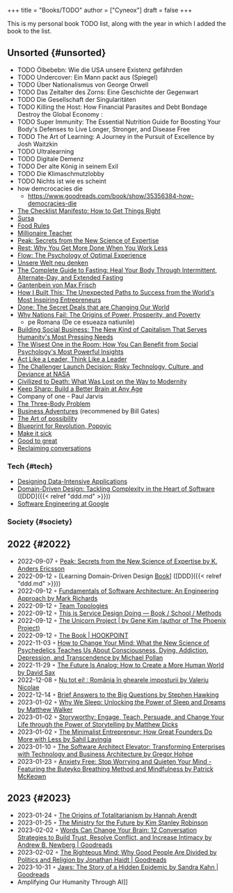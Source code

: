 +++
title = "Books/TODO"
author = ["Cyneox"]
draft = false
+++

This is my personal book TODO list, along with the year in which I added the book to the list.


## Unsorted {#unsorted}

-   TODO Ölbebebn: Wie die USA unsere Existenz gefährden
-   TODO Undercover: Ein Mann packt aus (Spiegel)
-   TODO Über Nationalismus von George Orwell
-   TODO Das Zeitalter des Zorns: Eine Geschichte der Gegenwart
-   TODO Die Gesellschaft der Singularitäten
-   TODO Killing the Host: How Financial Parasites and Debt Bondage Destroy the Global Economy :
-   TODO Super Immunity: The Essential Nutrition Guide for Boosting Your Body's Defenses to Live Longer, Stronger, and Disease Free
-   TODO The Art of Learning: A Journey in the Pursuit of Excellence by Josh Waitzkin
-   TODO Ultralearning
-   TODO Digitale Demenz
-   TODO Der alte König in seinem Exil
-   TODO Die Klimaschmutzlobby
-   TODO Nichts ist wie es scheint
-   how demcrocacies die
    -   <https://www.goodreads.com/book/show/35356384-how-democracies-die>
-   [The Checklist Manifesto: How to Get Things Right](https://www.goodreads.com/book/show/6667514-the-checklist-manifesto)
-   [Sursa](https://www.amazon.com/Sursa-Romanian-Tara-Swart/dp/6067223929)
-   [Food Rules](https://www.goodreads.com/book/show/7015635-food-rules)
-   [Millionaire Teacher](https://www.goodreads.com/book/show/11737840-millionaire-teacher)
-   [Peak: Secrets from the New Science of Expertise](https://www.goodreads.com/book/show/26312997-peak)
-   [Rest: Why You Get More Done When You Work Less](https://www.goodreads.com/book/show/29502354-rest)
-   [Flow: The Psychology of Optimal Experience](https://www.goodreads.com/book/show/66354.Flow?ac=1&from_search=true&qid=fw16WFcGP9&rank=1)
-   [Unsere Welt neu denken](https://www.goodreads.com/book/show/51845311-unsere-welt-neu-denken)
-   [The Complete Guide to Fasting: Heal Your Body Through Intermittent, Alternate-Day, and Extended Fasting](https://www.goodreads.com/book/show/32670670-the-complete-guide-to-fasting)
-   [Gantenbein von Max Frisch](https://www.goodreads.com/book/show/74183.Gantenbein)
-   [How I Built This: The Unexpected Paths to Success from the World's Most Inspiring Entrepreneurs](https://www.goodreads.com/en/book/show/48930275)
-   [Done: The Secret Deals that are Changing Our World](https://www.goodreads.com/book/show/35839667-done)
-   [Why Nations Fail: The Origins of Power, Prosperity, and Poverty](https://www.goodreads.com/book/show/12158480-why-nations-fail)
    -   pe Romana (De ce esueaza natiunile)
-   [Building Social Business: The New Kind of Capitalism That Serves Humanity's Most Pressing Needs](https://www.goodreads.com/book/show/7721946-building-social-business)
-   [The Wisest One in the Room: How You Can Benefit from Social Psychology's Most Powerful Insights](https://www.goodreads.com/book/show/25205421-the-wisest-one-in-the-room)
-   [Act Like a Leader, Think Like a Leader](https://www.goodreads.com/book/show/21413975-act-like-a-leader-think-like-a-leader)
-   [The Challenger Launch Decision: Risky Technology, Culture, and Deviance at NASA](https://www.goodreads.com/book/show/995029.The_Challenger_Launch_Decision)
-   [Civilized to Death: What Was Lost on the Way to Modernity](https://www.goodreads.com/book/show/28596619-civilized-to-death)
-   [Keep Sharp: Build a Better Brain at Any Age](https://www.goodreads.com/en/book/show/52754076-keep-sharp)
-   Company of one - Paul Jarvis
-   [The Three-Body Problem](https://www.goodreads.com/book/show/20518872-the-three-body-problem)
-   [Business Adventures](https://www.goodreads.com/book/show/4191136-business-adventures) (recommened by Bill Gates)
-   [The Art of possibility](https://www.goodreads.com/ro/book/show/85697.The_Art_of_Possibility)
-   [Blueprint for Revolution, Popovic](https://www.goodreads.com/book/show/22107280-blueprint-for-revolution)
-   [Make it sick](https://www.goodreads.com/book/show/18770267-make-it-stick)
-   [Good to great](https://www.goodreads.com/book/show/76865.Good_to_Great)
-   [Reclaiming conversations](https://www.goodreads.com/book/show/24612127-reclaiming-conversation)


### Tech {#tech}

-   [Designing Data-Intensive Applications](https://dataintensive.net/)
-   [Domain-Driven Design: Tackling Complexity in the Heart of Software](https://www.goodreads.com/work/best_book/173058-domain-driven-design-tackling-complexity-in-the-heart-of-software) ([DDD]({{< relref "ddd.md" >}}))
-   [Software Engineering at Google](https://abseil.io/resources/swe-book)


### Society {#society}


## 2022 {#2022}

-   2022-09-07 ◦ [Peak: Secrets from the New Science of Expertise by K. Anders Ericsson](https://www.goodreads.com/book/show/26312997-peak)
-   2022-09-12 ◦ [Learning Domain-Driven Design [Book](https://www.oreilly.com/library/view/learning-domain-driven-design/9781098100124/)] ([DDD]({{< relref "ddd.md" >}}))
-   2022-09-12 ◦ [Fundamentals of Software Architecture: An Engineering Approach by Mark Richards](https://www.goodreads.com/book/show/44144493-fundamentals-of-software-architecture)
-   2022-09-12 ◦ [Team Topologies](https://teamtopologies.com/)
-   2022-09-12 ◦ [This is Service Design Doing — Book / School / Methods](https://www.thisisservicedesigndoing.com/)
-   2022-09-12 ◦ [The Unicorn Project | by Gene Kim (author of The Phoenix Project)](https://itrevolution.com/the-unicorn-project/)
-   2022-09-12 ◦ [The Book | HOOKPOINT](https://hookpoint.com/the-book/)
-   2022-11-03 ◦ [How to Change Your Mind: What the New Science of Psychedelics Teaches Us About Consciousness, Dying, Addiction, Depression, and Transcendence by Michael Pollan](https://www.goodreads.com/book/show/36613747-how-to-change-your-mind)
-   2022-11-29 ◦ [The Future Is Analog: How to Create a More Human World by David Sax](https://www.goodreads.com/book/show/60568520-the-future-is-analog)
-   2022-12-08 ◦ [Nu tot ei! : România în ghearele imposturii by Valeriu Nicolae](https://www.goodreads.com/book/show/55853540-nu-tot-ei)
-   2022-12-14 ◦ [Brief Answers to the Big Questions by Stephen Hawking](https://www.goodreads.com/book/show/40277241-brief-answers-to-the-big-questions)
-   2023-01-02 ◦ [Why We Sleep: Unlocking the Power of Sleep and Dreams by Matthew Walker](https://www.goodreads.com/book/show/34466963-why-we-sleep)
-   2023-01-02 ◦ [Storyworthy: Engage, Teach, Persuade, and Change Your Life through the Power of Storytelling by Matthew Dicks](https://www.goodreads.com/en/book/show/37786022-storyworthy)
-   2023-01-02 ◦ [The Minimalist Entrepreneur: How Great Founders Do More with Less by Sahil Lavingia](https://www.goodreads.com/en/book/show/56913172-the-minimalist-entrepreneur)
-   2023-01-10 ◦ [The Software Architect Elevator: Transforming Enterprises with Technology and Business Architecture by Gregor Hohpe](https://www.goodreads.com/en/book/show/49828197-the-software-architect-elevator)
-   2023-01-23 ◦ [Anxiety Free: Stop Worrying and Quieten Your Mind - Featuring the Buteyko Breathing Method and Mindfulness by Patrick McKeown](https://www.goodreads.com/book/show/7815904-anxiety-free)


## 2023 {#2023}

-   2023-01-24 ◦ [The Origins of Totalitarianism by Hannah Arendt](https://www.goodreads.com/book/show/396931.The_Origins_of_Totalitarianism)
-   2023-01-25 ◦ [The Ministry for the Future by Kim Stanley Robinson](https://www.goodreads.com/en/book/show/50998056-the-ministry-for-the-future)
-   2023-02-02 ◦ [Words Can Change Your Brain: 12 Conversation Strategies to Build Trust, Resolve Conflict, and Increase Intimacy by Andrew B. Newberg | Goodreads](https://www.goodreads.com/book/show/13542827-words-can-change-your-brain)
-   2023-02-02 ◦ [The Righteous Mind: Why Good People Are Divided by Politics and Religion by Jonathan Haidt | Goodreads](https://www.goodreads.com/book/show/11324722-the-righteous-mind)
-   2023-10-31 ◦ [Jaws: The Story of a Hidden Epidemic by Sandra Kahn | Goodreads](https://www.goodreads.com/en/book/show/35804366)
-   Amplifying Our Humanity Through AI]]
